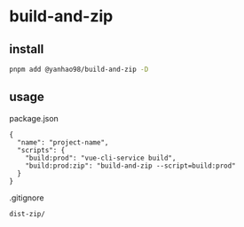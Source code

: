 # build-and-zip

## install
```bash
pnpm add @yanhao98/build-and-zip -D
```

## usage
package.json
```
{
  "name": "project-name",
  "scripts": {
    "build:prod": "vue-cli-service build",
    "build:prod:zip": "build-and-zip --script=build:prod"
  }
}
```

.gitignore
```
dist-zip/
```